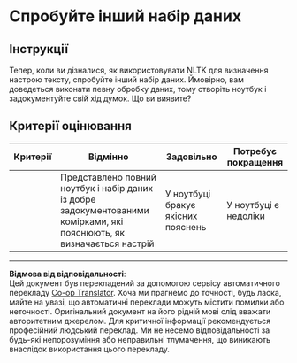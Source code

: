 <!--
CO_OP_TRANSLATOR_METADATA:
{
  "original_hash": "daf144daa552da6a7d442aff6f3e77d8",
  "translation_date": "2025-09-05T14:26:47+00:00",
  "source_file": "6-NLP/5-Hotel-Reviews-2/assignment.md",
  "language_code": "uk"
}
-->
# Спробуйте інший набір даних

## Інструкції

Тепер, коли ви дізналися, як використовувати NLTK для визначення настрою тексту, спробуйте інший набір даних. Ймовірно, вам доведеться виконати певну обробку даних, тому створіть ноутбук і задокументуйте свій хід думок. Що ви виявите?

## Критерії оцінювання

| Критерії | Відмінно                                                                                                         | Задовільно                              | Потребує покращення    |
| -------- | ---------------------------------------------------------------------------------------------------------------- | --------------------------------------- | ---------------------- |
|          | Представлено повний ноутбук і набір даних із добре задокументованими комірками, які пояснюють, як визначається настрій | У ноутбуці бракує якісних пояснень      | У ноутбуці є недоліки  |

---

**Відмова від відповідальності**:  
Цей документ був перекладений за допомогою сервісу автоматичного перекладу [Co-op Translator](https://github.com/Azure/co-op-translator). Хоча ми прагнемо до точності, будь ласка, майте на увазі, що автоматичні переклади можуть містити помилки або неточності. Оригінальний документ на його рідній мові слід вважати авторитетним джерелом. Для критичної інформації рекомендується професійний людський переклад. Ми не несемо відповідальності за будь-які непорозуміння або неправильні тлумачення, що виникають внаслідок використання цього перекладу.